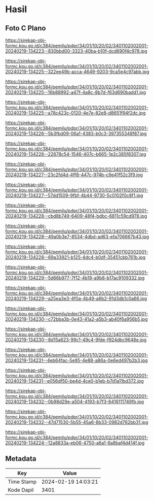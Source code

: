# Hasil

## Foto C Plano

https://sirekap-obj-formc.kpu.go.id/c384/pemilu/pdpr/34/01/10/20/02/3401102002001-20240219-134223--830bbd00-3323-40ba-b10f-dcd690f4c978.jpg

https://sirekap-obj-formc.kpu.go.id/c384/pemilu/pdpr/34/01/10/20/02/3401102002001-20240219-134225--322ee49b-acca-4649-9203-9ca5e4c97abb.jpg

https://sirekap-obj-formc.kpu.go.id/c384/pemilu/pdpr/34/01/10/20/02/3401102002001-20240219-134225--16b88992-a47f-4a8c-8b7d-f63d690badd1.jpg

https://sirekap-obj-formc.kpu.go.id/c384/pemilu/pdpr/34/01/10/20/02/3401102002001-20240219-134225--a78c423c-0120-4e7e-82e8-d8651f94f2dc.jpg

https://sirekap-obj-formc.kpu.go.id/c384/pemilu/pdpr/34/01/10/20/02/3401102002001-20240219-134226--5b3fbd09-06a1-4383-b0c3-397355348f87.jpg

https://sirekap-obj-formc.kpu.go.id/c384/pemilu/pdpr/34/01/10/20/02/3401102002001-20240219-134226--22878c54-1546-407c-b665-1e2c385f8307.jpg

https://sirekap-obj-formc.kpu.go.id/c384/pemilu/pdpr/34/01/10/20/02/3401102002001-20240219-134227--23c2fd4d-4ff8-447c-974b-c9e41f52c3f9.jpg

https://sirekap-obj-formc.kpu.go.id/c384/pemilu/pdpr/34/01/10/20/02/3401102002001-20240219-134227--57dd1509-9fbf-4b44-9730-5c0102f0c8f1.jpg

https://sirekap-obj-formc.kpu.go.id/c384/pemilu/pdpr/34/01/10/20/02/3401102002001-20240219-134228--cbd8b749-6409-48f4-bdbc-6811c59cd978.jpg

https://sirekap-obj-formc.kpu.go.id/c384/pemilu/pdpr/34/01/10/20/02/3401102002001-20240219-134228--49a0b3e7-8534-4dbd-ad63-efa706667b43.jpg

https://sirekap-obj-formc.kpu.go.id/c384/pemilu/pdpr/34/01/10/20/02/3401102002001-20240219-134228--69a33921-b125-4dc4-b0df-35451cbb761b.jpg

https://sirekap-obj-formc.kpu.go.id/c384/pemilu/pdpr/34/01/10/20/02/3401102002001-20240219-134229--5d66b977-7f12-4b19-a9b8-b17ac9109332.jpg

https://sirekap-obj-formc.kpu.go.id/c384/pemilu/pdpr/34/01/10/20/02/3401102002001-20240219-134229--a25ea3e3-4f0a-4b49-a6b2-91d3db1c0a66.jpg

https://sirekap-obj-formc.kpu.go.id/c384/pemilu/pdpr/34/01/10/20/02/3401102002001-20240219-134230--c72bba3b-0e43-41a2-a5b3-ab40f6a956b5.jpg

https://sirekap-obj-formc.kpu.go.id/c384/pemilu/pdpr/34/01/10/20/02/3401102002001-20240219-134230--8d15a623-99c1-49c4-9fde-f924dbc9648e.jpg

https://sirekap-obj-formc.kpu.go.id/c384/pemilu/pdpr/34/01/10/20/02/3401102002001-20240219-134231--4eb64fac-5e95-4e88-a86a-0e6ed497b2b3.jpg

https://sirekap-obj-formc.kpu.go.id/c384/pemilu/pdpr/34/01/10/20/02/3401102002001-20240219-134231--e056df50-be4d-4ce0-b1eb-b7d1a11bd372.jpg

https://sirekap-obj-formc.kpu.go.id/c384/pemilu/pdpr/34/01/10/20/02/3401102002001-20240219-134232--0b98d29e-a504-4193-b7f3-6416111749fb.jpg

https://sirekap-obj-formc.kpu.go.id/c384/pemilu/pdpr/34/01/10/20/02/3401102002001-20240219-134232--47d71530-5b55-45a6-8b33-0982d762bb31.jpg

https://sirekap-obj-formc.kpu.go.id/c384/pemilu/pdpr/34/01/10/20/02/3401102002001-20240219-134224--12a8833a-eb06-4750-a6a1-6a8baf4d414f.jpg


## Metadata

| Key        | Value               |
| ---------- | ------------------- |
| Time Stamp | 2024-02-19 14:03:21 |
| Kode Dapil | 3401                |



